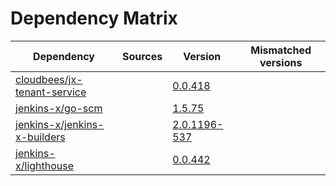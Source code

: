 # Dependency Matrix

Dependency | Sources | Version | Mismatched versions
---------- | ------- | ------- | -------------------
[cloudbees/jx-tenant-service](https://github.com/cloudbees/jx-tenant-service) |  | [0.0.418](https://github.com/cloudbees/jx-tenant-service/releases/tag/v0.0.418) | 
[jenkins-x/go-scm](https://github.com/jenkins-x/go-scm) |  | [1.5.75]() | 
[jenkins-x/jenkins-x-builders](https://github.com/jenkins-x/jenkins-x-builders) |  | [2.0.1196-537]() | 
[jenkins-x/lighthouse](https://github.com/jenkins-x/lighthouse) |  | [0.0.442]() | 
